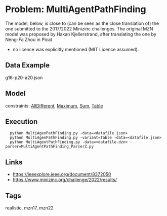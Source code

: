 # Problem: MultiAgentPathFinding

The model, below, is close to (can be seen as the close translation of) the one submitted to the 2017/2022 Minizinc challenges.
The original MZN model was proposed by Hakan Kjellerstrand, after translating the one by Neng-Fa Zhou in Picat
- no licence was explicitly mentioned (MIT Licence assumed).

## Data Example
  g16-p20-a20.json

## Model
  constraints: [AllDifferent](https://pycsp.org/documentation/constraints/AllDifferent), [Maximum](https://pycsp.org/documentation/constraints/Maximum), [Sum](https://pycsp.org/documentation/constraints/Sum), [Table](https://pycsp.org/documentation/constraints/Table)

## Execution
```
  python MultiAgenPathFinding.py -data=<datafile.json>
  python MultiAgenPathFinding.py -variant=table -data=<datafile.json>
  python MultiAgentPathFinding.py -data=<datafile.dzn> -parser=MultiAgentPathFinding_ParserZ.py
```

## Links
  - https://ieeexplore.ieee.org/document/8372050
  - https://www.minizinc.org/challenge/2022/results/

## Tags
  realistic, mzn17, mzn22
